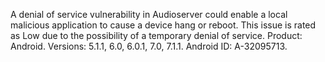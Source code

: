 A denial of service vulnerability in Audioserver could enable a local malicious application to cause a device hang or reboot. This issue is rated as Low due to the possibility of a temporary denial of service. Product: Android. Versions: 5.1.1, 6.0, 6.0.1, 7.0, 7.1.1. Android ID: A-32095713.